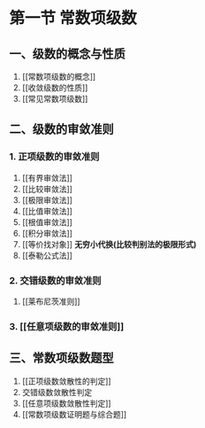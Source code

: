 # 第一节 常数项级数

## 一、级数的概念与性质

1. [[常数项级数的概念]]
2. [[收敛级数的性质]]
3. [[常见常数项级数]]

## 二、级数的审敛准则

### 1. 正项级数的审敛准则

1. [[有界审敛法]]
1. [[比较审敛法]]
1. [[极限审敛法]]
1. [[比值审敛法]]
1. [[根值审敛法]]
1. [[积分审敛法]]
1. [[等价找对象]] **无穷小代换(比较判别法的极限形式)**
1. [[泰勒公式法]]

### 2. 交错级数的审敛准则

1. [[莱布尼茨准则]]

### 3. [[任意项级数的审敛准则]]

## 三、常数项级数题型

1. [[正项级数敛散性的判定]]
2. 交错级数敛散性判定
3. [[任意项级数敛散性判定]]
4. [[常数项级数证明题与综合题]]
